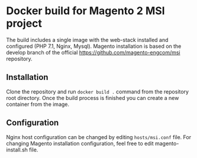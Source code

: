 # Docker build for Magento 2 MSI project
The build includes a single image with the web-stack installed and configured (PHP 7.1, Nginx, Mysql). Magento installation is based on the develop branch of the official https://github.com/magento-engcom/msi repository.

## Installation
Clone the repository and run `docker build .` command from the repository root directory. Once the build process is finished you can create a new container from the image.

## Configuration
Nginx host configuration can be changed by editing `hosts/msi.conf` file. For changing Magento installation configuration, feel free to edit magento-install.sh file.
